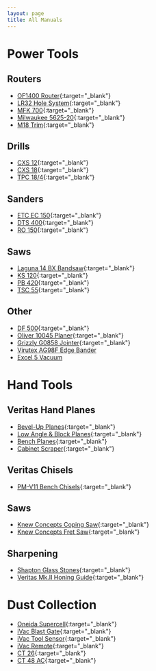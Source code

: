 ```yaml
---
layout: page
title: All Manuals
---
```


# Power Tools

## Routers
- [OF1400 Router](manuals/of1400_manual.pdf){:target="_blank"}
- [LR32 Hole System](manuals/lr32_manual.PDF){:target="_blank"}
- [MFK 700](manuals/mfk700.pdf){:target="_blank"}
- [Milwaukee 5625-20](manuals/5625_router.pdf){:target="_blank"}
- [M18 Trim](manuals/m18trim.pdf){:target="_blank"}

## Drills
- [CXS 12](manuals/cxs12.pdf){:target="_blank"}
- [CXS 18](manuals/cxs18.pdf){:target="_blank"}
- [TPC 18/4](manuals/tcp.pdf){:target="_blank"}

## Sanders
- [ETC EC 150](manuals/ec150.pdf){:target="_blank"}
- [DTS 400](manuals/dts400.pdf){:target="_blank"}
- [RO 150](manuals/ro150.pdf){:target="_blank"}

## Saws
- [Laguna 14 BX Bandsaw](manuals/bandsaw.pdf){:target="_blank"}
- [KS 120](manuals/ks120.pdf){:target="_blank"}
- [PB 420](manuals/ps420.pdf){:target="_blank"}
- [TSC 55](manuals/tsc55.pdf){:target="_blank"}

## Other
- [DF 500](manuals/df500.pdf){:target="_blank"}
- [Oliver 10045 Planer](manuals/planer.pdf){:target="_blank"}
- [Grizzly G0858 Jointer](manuals/jointer.pdf){:target="_blank"}
- [Virutex AG98F Edge Bander](manuals/ag98f_edgebander.pdf)
- [Excel 5 Vacuum](manuals/excel5_vac.pdf)


# Hand Tools

## Veritas Hand Planes
- [Bevel-Up Planes](manuals/bevelup_plan_manual.pdf){:target="_blank"}
- [Low Angle & Block Planes](manuals/la_block_plane_manuals.pdf){:target="_blank"}
- [Bench Planes](manuals/bench_plane_manual.pdf){:target="_blank"}
- [Cabinet Scraper](manuals/cabinet_scraper.pdf){:target="_blank"}

## Veritas Chisels
- [PM-V11 Bench Chisels](manuals/bench_chisel_manual.pdf){:target="_blank"}

## Saws
- [Knew Concepts Coping Saw](manuals/coping_saw.pdf){:target="_blank"}
- [Knew Concepts Fret Saw](manuals/fret_saw.pdf){:target="_blank"}


## Sharpening
- [Shapton Glass Stones](manuals/shapton_manual.pdf){:target="_blank"}
- [Veritas Mk.II Honing Guide](manuals/honing_guide_manual.pdf){:target="_blank"}


# Dust Collection
- [Oneida Supercell](manuals/dc_manual.pdf){:target="_blank"}
- [iVac Blast Gate](manuals/ivac_gate_manual.pdf){:target="_blank"}
- [iVac Tool Sensor](manuals/ivac_sensor_manual.pdf){:target="_blank"}
- [iVac Remote](manuals/ivac_remote_manual.pdf){:target="_blank"}
- [CT 26](manuals/ct26.pdf){:target="_blank"}
- [CT 48 AC](manuals/ct36ac.pdf){:target="_blank"}